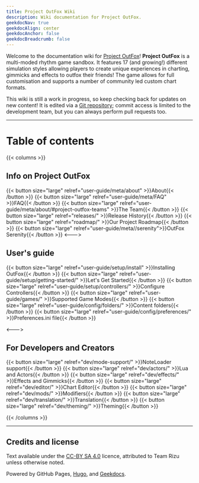 ```yaml
---
title: Project OutFox Wiki
description: Wiki documentation for Project OutFox.
geekdocNav: true
geekdocAlign: center
geekdocAnchor: false
geekdocBreadcrumb: false
---
```


Welcome to the documentation wiki for [Project OutFox](https://projectoutfox.com)! **Project OutFox** is a multi-moded rhythm game sandbox. It features 17 (and growing!) different simulation styles allowing players to create unique experiences in charting, gimmicks and effects to outfox their friends! The game allows for full customisation and supports a number of community led custom chart formats.


This wiki is still a work in progress, so keep checking back for updates on new content! It is edited via a [Git repository](https://github.com/TeamRizu/outfox-wiki); commit access is limited to the development team, but you can always perform pull requests too.

----

# Table of contents

{{< columns >}}

## Info on Project OutFox

{{< button size="large" relref="user-guide/meta/about" >}}About{{< /button >}}
{{< button size="large" relref="user-guide/meta/FAQ" >}}FAQ{{< /button >}}
{{< button size="large" relref="user-guide/meta/about/#project-outfox-teams" >}}The Team{{< /button >}}
{{< button size="large" relref="releases/" >}}Release History{{< /button >}}
{{< button size="large" relref="roadmap/" >}}Our Project Roadmap{{< /button >}}
{{< button size="large" relref="user-guide/meta//serenity">}}OutFox Serenity{{< /button >}}
<--->

## User's guide

{{< button size="large" relref="user-guide/setup/install" >}}Installing OutFox{{< /button >}}
{{< button size="large" relref="user-guide/setup/getting-started/" >}}Let's Get Started{{< /button >}}
{{< button size="large" relref="user-guide/setup/controllers/" >}}Configure Controllers{{< /button >}}
{{< button size="large" relref="user-guide/games/" >}}Supported Game Modes{{< /button >}}
{{< button size="large" relref="user-guide/config/folders/" >}}Content folders{{< /button >}}
{{< button size="large" relref="user-guide/config/preferences/" >}}Preferences.ini file{{< /button >}}

<--->

## For Developers and Creators

{{< button size="large" relref="dev/mode-support/" >}}NoteLoader support{{< /button >}}
{{< button size="large" relref="dev/actors/" >}}Lua and Actors{{< /button >}}
{{< button size="large" relref="dev/effects/" >}}Effects and Gimmicks{{< /button >}}
{{< button size="large" relref="dev/editor/" >}}Chart Editor{{< /button >}}
{{< button size="large" relref="dev/mods/" >}}Modifiers{{< /button >}}
{{< button size="large" relref="dev/translation/" >}}Translation{{< /button >}}
{{< button size="large" relref="dev/theming/" >}}Theming{{< /button >}}

{{< /columns >}}

----

## Credits and license
Text available under the <a href="http://creativecommons.org/licenses/by-sa/4.0/" rel="license">CC-BY SA 4.0</a> licence, attributed to Team Rizu unless otherwise noted. 

Powered by GitHub Pages, [Hugo](https://gohugo.io/), and [Geekdocs](https://geekdocs.de/).
